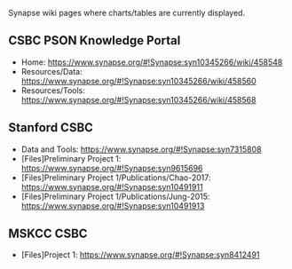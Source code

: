 Synapse wiki pages where charts/tables are currently displayed.

## CSBC PSON Knowledge Portal

+ Home: https://www.synapse.org/#!Synapse:syn10345266/wiki/458548
+ Resources/Data: https://www.synapse.org/#!Synapse:syn10345266/wiki/458560
+ Resources/Tools: https://www.synapse.org/#!Synapse:syn10345266/wiki/458568

## Stanford CSBC

+ Data and Tools: https://www.synapse.org/#!Synapse:syn7315808
+ [Files]Preliminary Project 1: https://www.synapse.org/#!Synapse:syn9615696
+ [Files]Preliminary Project 1/Publications/Chao-2017: https://www.synapse.org/#!Synapse:syn10491911
+ [Files]Preliminary Project 1/Publications/Jung-2015: https://www.synapse.org/#!Synapse:syn10491913

## MSKCC CSBC

+ [Files]Project 1: https://www.synapse.org/#!Synapse:syn8412491
